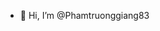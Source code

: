 - 👋 Hi, I’m @Phamtruonggiang83
<!---
Phamtruonggiang83/Phamtruonggiang83 is a ✨ special ✨ repository because its `README.md` (this file) appears on your GitHub profile.
You can click the Preview link to take a look at your changes.
--->
